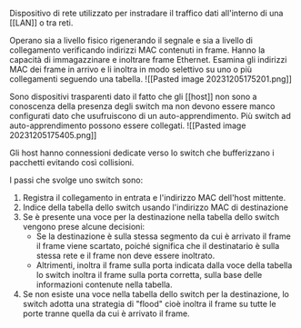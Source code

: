 Dispositivo di rete utilizzato per instradare il traffico dati all'interno di una [[LAN]] o tra reti.

Operano sia a livello fisico rigenerando il segnale e sia a livello di collegamento verificando indirizzi MAC contenuti in frame.
Hanno la capacità di immagazzinare e inoltrare frame Ethernet. Esamina gli indirizzi MAC dei frame in arrivo e li inoltra in modo selettivo su uno o più collegamenti seguendo una tabella.
![[Pasted image 20231205175201.png]]

Sono dispositivi trasparenti dato il fatto che gli [[host]] non sono a conoscenza della presenza degli switch ma non devono essere manco configurati dato che usufruiscono di un auto-apprendimento. Più switch ad auto-apprendimento possono essere collegati.
![[Pasted image 20231205175405.png]]

Gli host hanno connessioni dedicate verso lo switch che bufferizzano i pacchetti evitando così collisioni.

I passi che svolge uno switch sono:
1. Registra il collegamento in entrata e l'indirizzo MAC dell'host mittente.
2. Indice della tabella dello switch usando l'indirizzo MAC di destinazione
3. Se è presente una voce per la destinazione nella tabella dello switch vengono prese alcune decisioni:
    - Se la destinazione è sulla stessa segmento da cui è arrivato il frame il frame viene scartato, poiché significa che il destinatario è sulla stessa rete e il frame non deve essere inoltrato.
    - Altrimenti, inoltra il frame sulla porta indicata dalla voce della tabella lo switch inoltra il frame sulla porta corretta, sulla base delle informazioni contenute nella tabella.
4. Se non esiste una voce nella tabella dello switch per la destinazione, lo switch adotta una strategia di "flood" cioè inoltra il frame su tutte le porte tranne quella da cui è arrivato il frame.
 


